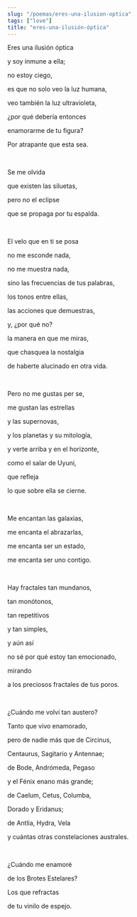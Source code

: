 ```yaml
---
slug: "/poemas/eres-una-ilusion-optica"
tags: ["love"]
title: "eres-una-ilusión-óptica"
---
```

Eres una ilusión óptica

y soy inmune a ella;

no estoy ciego,

es que no solo veo la luz humana,

veo también la luz ultravioleta,

¿por qué debería entonces

enamorarme de tu figura?

Por atrapante que esta sea.

&nbsp;

Se me olvida

que existen las siluetas,

pero no el eclipse

que se propaga por tu espalda.

&nbsp;

El velo que en ti se posa

no me esconde nada,

no me muestra nada,

sino las frecuencias de tus palabras,

los tonos entre ellas,

las acciones que demuestras,

y, ¿por qué no?

la manera en que me miras,

que chasquea la nostalgia

de haberte alucinado en otra vida.

&nbsp;

Pero no me gustas per se,

me gustan las estrellas

y las supernovas,

y los planetas y su mitología,

y verte arriba y en el horizonte,

como el salar de Uyuni,

que refleja

lo que sobre ella se cierne.

&nbsp;

Me encantan las galaxias,

me encanta el abrazarlas,

me encanta ser un estado,

me encanta ser uno contigo.

&nbsp;

Hay fractales tan mundanos,

tan monótonos,

tan repetitivos

y tan simples,

y aún así

no sé por qué estoy tan emocionado,

mirando

a los preciosos fractales de tus poros.

&nbsp;

¿Cuándo me volví tan austero?

Tanto que vivo enamorado,

pero de nadie más que de Circinus,

Centaurus, Sagitario y Antennae;

de Bode, Andrómeda, Pegaso

y el Fénix enano más grande;

de Caelum, Cetus, Columba,

Dorado y Eridanus;

de Antlia, Hydra, Vela

y cuántas otras constelaciones australes.

&nbsp;

¿Cuándo me enamoré

de los Brotes Estelares?

Los que refractas

de tu vinilo de espejo.
